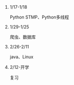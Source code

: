 1. 1/17-1/18

   Python STMP、Python多线程

2. 1/29-1/25

   爬虫、数据库

3. 2/26-2/11

   java、Linux

4. 2/12-开学

   复习

   
